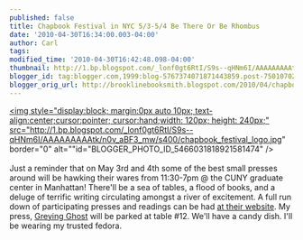 ```yaml
---
published: false
title: Chapbook Festival in NYC 5/3-5/4 Be There Or Be Rhombus
date: '2010-04-30T16:34:00.003-04:00'
author: Carl
tags: 
modified_time: '2010-04-30T16:42:48.098-04:00'
thumbnail: http://1.bp.blogspot.com/_lonf0gt6RtI/S9s--qHNm6I/AAAAAAAAAtk/n0v_aBF3_mw/s72-c/chapbook_festival_logo.jpg
blogger_id: tag:blogger.com,1999:blog-5767374071871443859.post-750107022207291462
blogger_orig_url: http://brooklinebooksmith.blogspot.com/2010/04/chapbook-festival-in-nyc-53-54-be-there.html
---
```


<a href="http://1.bp.blogspot.com/_lonf0gt6RtI/S9s--qHNm6I/AAAAAAAAAtk/n0v_aBF3_mw/s1600/chapbook_festival_logo.jpg"><img style="display:block; margin:0px auto 10px; text-align:center;cursor:pointer; cursor:hand;width: 120px; height: 240px;" src="http://1.bp.blogspot.com/_lonf0gt6RtI/S9s--qHNm6I/AAAAAAAAAtk/n0v_aBF3_mw/s400/chapbook_festival_logo.jpg" border="0" alt=""id="BLOGGER_PHOTO_ID_5466031818921581474" /></a><br /><br />Just a reminder that on May 3rd and 4th some of the best small presses around will be hawking their wares from 11:30-7pm @ the CUNY graduate center in Manhattan! There'll be a sea of tables, a flood of books, and a deluge of terrific writing circulating amongst a river of excitement. A full run down of participating presses and readings can be had <a href="http://www.chapbookfestival.org/">at their website</a>. My press, <a href="http://www.greyingghost.com">Greying Ghost</a> will be parked at table #12. We'll have a candy dish. I'll be wearing my trusted fedora.